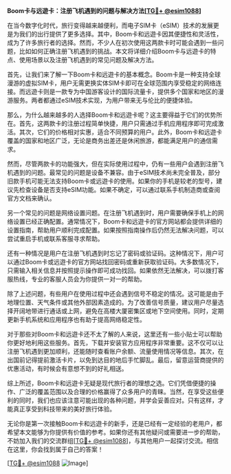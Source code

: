 **Boom卡与远遊卡：注册飞机遇到的问题与解决方法[[TG💪+ @esim1088](https://t.me/s/esim1088)]**

在当今数字化时代，旅行变得越来越便利，而电子SIM卡（eSIM）技术的发展更是为我们的出行提供了更多选择。其中，Boom卡和远遊卡因其便捷性和灵活性，成为了许多旅行者的选择。然而，不少人在初次使用这两款卡时可能会遇到一些问题，比如如何正确注册飞机遇到的挑战。本文将详细介绍Boom卡与远遊卡的特点、使用场景以及注册飞机遇到的常见问题及解决方法。

首先，让我们来了解一下Boom卡和远遊卡的基本概念。Boom卡是一种支持全球漫游的虚拟SIM卡，用户无需更换实体SIM卡即可在全球范围内享受稳定的网络连接。而远遊卡则是一款专为中国游客设计的国际流量卡，提供多个国家和地区的漫游服务。两者都通过eSIM技术实现，为用户带来无与伦比的便捷体验。

那么，为什么越来越多的人选择Boom卡和远遊卡呢？这主要得益于它们的优势所在。首先，这两款卡的注册过程简单快捷，用户只需通过手机应用程序即可完成激活。其次，它们的价格相对实惠，适合不同预算的用户。此外，Boom卡和远遊卡覆盖的国家和地区广泛，无论是商务出差还是休闲旅游，都能满足用户的通信需求。

然而，尽管两款卡的功能强大，但在实际使用过程中，仍有一些用户会遇到注册飞机遇到的问题。最常见的问题是设备不兼容。由于eSIM技术尚未完全普及，部分旧款手机可能无法支持Boom卡或远遊卡的使用。如果你的手机是较老的型号，建议先检查设备是否支持eSIM功能。如果不确定，可以通过联系手机制造商或查阅官方文档来确认。

另一个常见的问题是网络设置问题。在注册飞机遇到时，用户需要确保手机上的网络设置已经正确配置。通常情况下，Boom卡和远遊卡的官方网站都会提供详细的设置指南，帮助用户顺利完成配置。如果按照指南操作后仍然无法解决问题，可以尝试重启手机或联系客服寻求帮助。

还有一种情况是用户在注册飞机遇到时忘记了密码或验证码。这种情况下，用户可以通过Boom卡或远遊卡的官方网站找回密码或重新获取验证码。大多数情况下，只需输入相关信息并按照提示操作即可成功找回。如果依然无法解决，可以拨打客服热线，专业的客服人员会为你提供一对一的帮助。

除了上述问题，有些用户在使用过程中还会遇到信号不稳定的情况。这可能是由于地理位置、天气条件或其他外部因素造成的。为了改善信号质量，建议用户尽量选择开阔地带进行通话或上网，避免在高楼大厦密集区或地下空间使用。同时，定期更新手机系统和应用程序也有助于提高网络稳定性。

对于那些对Boom卡和远遊卡还不太了解的人来说，这里还有一些小贴士可以帮助你更好地利用这些服务。首先，下载并安装官方应用程序非常重要。这不仅可以让注册飞机遇到更加顺利，还能随时查看账户余额、流量使用情况等信息。其次，在出国前记得提前激活卡片，以免到达目的地后手忙脚乱。最后，留意运营商提供的优惠活动，有时候会有意想不到的好礼相送。

综上所述，Boom卡和远遊卡无疑是现代旅行者的理想之选。它们凭借便捷的操作、广泛的覆盖范围以及合理的价格赢得了众多用户的青睐。当然，在享受这些便利的同时，我们也应该注意可能出现的各种问题，并学会妥善应对。只有这样，才能真正享受到科技带来的美好旅行体验。

无论你是第一次接触Boom卡和远遊卡的新手，还是已经有一定经验的老用户，都希望本文能够为你提供有价值的参考。如果你还有其他疑问或需要进一步的帮助，不妨加入我们的交流群组[[TG💪+ @esim1088](https://t.me/s/esim1088)]，与其他用户一起探讨交流。相信在这里，你会找到属于自己的答案！

[[TG💪+ @esim1088](https://t.me/s/esim1088) ![Image](https://i.postimg.cc/4NQfJmqS/Snipaste-2025-05-13-00-14-12.png)]